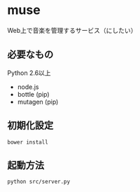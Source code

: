 muse
====

Web上で音楽を管理するサービス（にしたい）

必要なもの
-------------
Python 2.6以上

- node.js
- bottle (pip)
- mutagen (pip)

初期化設定
------------

```
bower install
```

起動方法
-----------

```
python src/server.py
```
